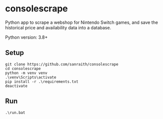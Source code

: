 # consolescrape

Python app to scrape a webshop for Nintendo Switch games,
and save the historical price and availability data into a database.

Python version: 3.8+

## Setup

    git clone https://github.com/sanraith/consolescrape
    cd consolescrape
    python -m venv venv
    .\venv\Scripts\activate
    pip install -r .\requirements.txt
    deactivate

## Run

    .\run.bat
